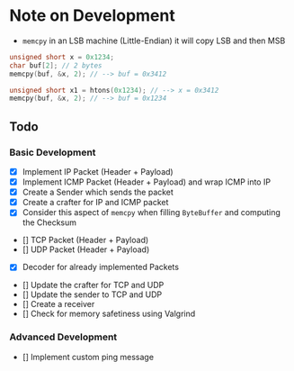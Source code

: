 # Note on Development

- `memcpy` in an LSB machine (Little-Endian) it will copy LSB and then MSB

```c
unsigned short x = 0x1234;
char buf[2]; // 2 bytes
memcpy(buf, &x, 2); // --> buf = 0x3412

unsigned short x1 = htons(0x1234); // --> x = 0x3412
memcpy(buf, &x, 2); // --> buf = 0x1234
```

## Todo

### Basic Development

- [x] Implement IP Packet (Header + Payload)
- [x] Implement ICMP Packet (Header + Payload) and wrap ICMP into IP
- [x] Create a Sender which sends the packet
- [x] Create a crafter for IP and ICMP packet
- [x] Consider this aspect of `memcpy` when filling `ByteBuffer` and computing the Checksum
- [] TCP Packet (Header + Payload)
- [] UDP Packet (Header + Payload)
- [x] Decoder for already implemented Packets
- [] Update the crafter for TCP and UDP
- [] Update the sender to TCP and UDP
- [] Create a receiver
- [] Check for memory safetiness using Valgrind

### Advanced Development

- [] Implement custom ping message
